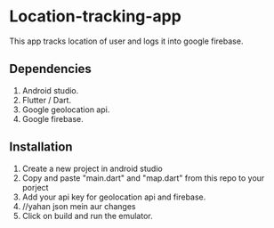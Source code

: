 # Location-tracking-app
This app tracks location of user and logs it into google firebase.

## Dependencies

1. Android studio.
2. Flutter / Dart.
3. Google geolocation api.
4. Google firebase.

## Installation

1. Create a new project in android studio
2. Copy and paste "main.dart" and "map.dart" from this repo to your porject
3. Add your api key for geolocation api and firebase.
4. //yahan json mein aur changes
5. Click on build and run the emulator.
